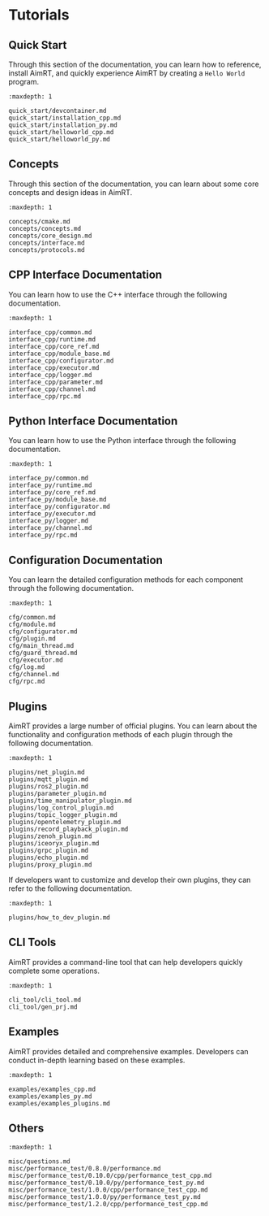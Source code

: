 # Tutorials


## Quick Start

Through this section of the documentation, you can learn how to reference, install AimRT, and quickly experience AimRT by creating a `Hello World` program.


```{toctree}
:maxdepth: 1

quick_start/devcontainer.md
quick_start/installation_cpp.md
quick_start/installation_py.md
quick_start/helloworld_cpp.md
quick_start/helloworld_py.md
```


## Concepts

Through this section of the documentation, you can learn about some core concepts and design ideas in AimRT.



```{toctree}
:maxdepth: 1

concepts/cmake.md
concepts/concepts.md
concepts/core_design.md
concepts/interface.md
concepts/protocols.md
```


## CPP Interface Documentation

You can learn how to use the C++ interface through the following documentation.


```{toctree}
:maxdepth: 1

interface_cpp/common.md
interface_cpp/runtime.md
interface_cpp/core_ref.md
interface_cpp/module_base.md
interface_cpp/configurator.md
interface_cpp/executor.md
interface_cpp/logger.md
interface_cpp/parameter.md
interface_cpp/channel.md
interface_cpp/rpc.md
```


## Python Interface Documentation

You can learn how to use the Python interface through the following documentation.


```{toctree}
:maxdepth: 1

interface_py/common.md
interface_py/runtime.md
interface_py/core_ref.md
interface_py/module_base.md
interface_py/configurator.md
interface_py/executor.md
interface_py/logger.md
interface_py/channel.md
interface_py/rpc.md
```


## Configuration Documentation

You can learn the detailed configuration methods for each component through the following documentation.


```{toctree}
:maxdepth: 1

cfg/common.md
cfg/module.md
cfg/configurator.md
cfg/plugin.md
cfg/main_thread.md
cfg/guard_thread.md
cfg/executor.md
cfg/log.md
cfg/channel.md
cfg/rpc.md
```


## Plugins

AimRT provides a large number of official plugins. You can learn about the functionality and configuration methods of each plugin through the following documentation.


```{toctree}
:maxdepth: 1

plugins/net_plugin.md
plugins/mqtt_plugin.md
plugins/ros2_plugin.md
plugins/parameter_plugin.md
plugins/time_manipulator_plugin.md
plugins/log_control_plugin.md
plugins/topic_logger_plugin.md
plugins/opentelemetry_plugin.md
plugins/record_playback_plugin.md
plugins/zenoh_plugin.md
plugins/iceoryx_plugin.md
plugins/grpc_plugin.md
plugins/echo_plugin.md
plugins/proxy_plugin.md
```


If developers want to customize and develop their own plugins, they can refer to the following documentation.

```{toctree}
:maxdepth: 1

plugins/how_to_dev_plugin.md
```



## CLI Tools

AimRT provides a command-line tool that can help developers quickly complete some operations.


```{toctree}
:maxdepth: 1

cli_tool/cli_tool.md
cli_tool/gen_prj.md
```



## Examples

AimRT provides detailed and comprehensive examples. Developers can conduct in-depth learning based on these examples.


```{toctree}
:maxdepth: 1

examples/examples_cpp.md
examples/examples_py.md
examples/examples_plugins.md
```


## Others


```{toctree}
:maxdepth: 1

misc/questions.md
misc/performance_test/0.8.0/performance.md
misc/performance_test/0.10.0/cpp/performance_test_cpp.md
misc/performance_test/0.10.0/py/performance_test_py.md
misc/performance_test/1.0.0/cpp/performance_test_cpp.md
misc/performance_test/1.0.0/py/performance_test_py.md
misc/performance_test/1.2.0/cpp/performance_test_cpp.md
```
